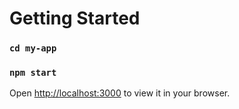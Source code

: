 # Getting Started

### `cd my-app`
### `npm start`

Open [http://localhost:3000](http://localhost:3000) to view it in your browser.

